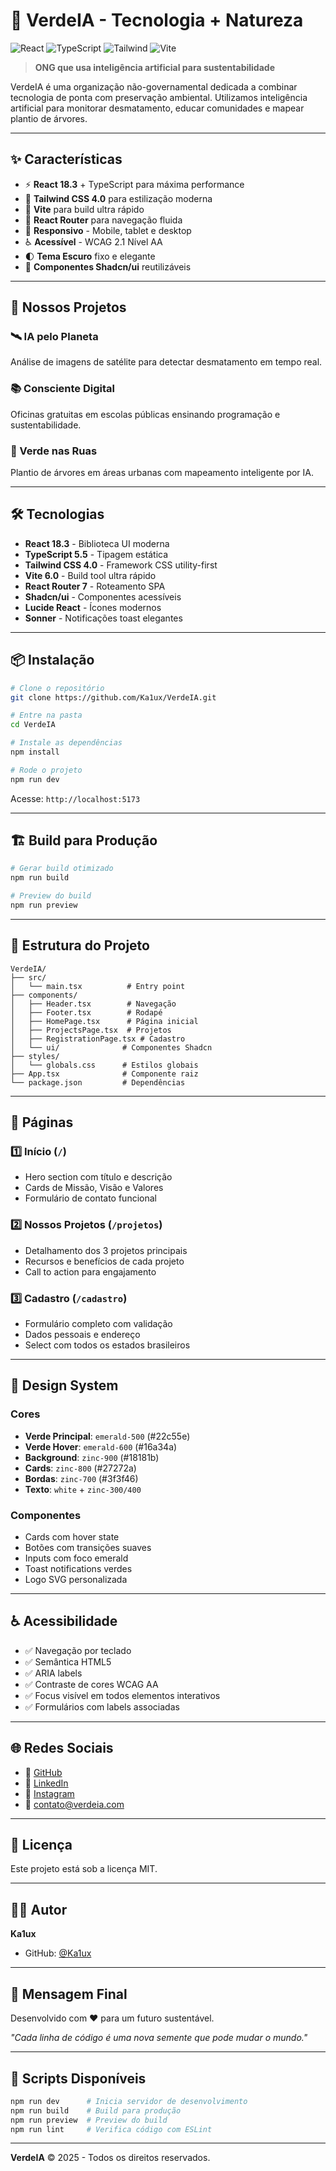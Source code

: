# 🌱 VerdeIA - Tecnologia + Natureza

![React](https://img.shields.io/badge/React-18.3-61DAFB?style=for-the-badge&logo=react&logoColor=white)
![TypeScript](https://img.shields.io/badge/TypeScript-5.5-3178C6?style=for-the-badge&logo=typescript&logoColor=white)
![Tailwind](https://img.shields.io/badge/Tailwind-4.0-06B6D4?style=for-the-badge&logo=tailwindcss&logoColor=white)
![Vite](https://img.shields.io/badge/Vite-6.0-646CFF?style=for-the-badge&logo=vite&logoColor=white)

> **ONG que usa inteligência artificial para sustentabilidade**

VerdeIA é uma organização não-governamental dedicada a combinar tecnologia de ponta com preservação ambiental. Utilizamos inteligência artificial para monitorar desmatamento, educar comunidades e mapear plantio de árvores.

---

## ✨ Características

- ⚡ **React 18.3** + TypeScript para máxima performance
- 🎨 **Tailwind CSS 4.0** para estilização moderna
- 🚀 **Vite** para build ultra rápido
- 🧭 **React Router** para navegação fluida
- 📱 **Responsivo** - Mobile, tablet e desktop
- ♿ **Acessível** - WCAG 2.1 Nível AA
- 🌓 **Tema Escuro** fixo e elegante
- 🎯 **Componentes Shadcn/ui** reutilizáveis

---

## 🚀 Nossos Projetos

### 🛰️ IA pelo Planeta
Análise de imagens de satélite para detectar desmatamento em tempo real.

### 📚 Consciente Digital
Oficinas gratuitas em escolas públicas ensinando programação e sustentabilidade.

### 🌳 Verde nas Ruas
Plantio de árvores em áreas urbanas com mapeamento inteligente por IA.

---

## 🛠️ Tecnologias

- **React 18.3** - Biblioteca UI moderna
- **TypeScript 5.5** - Tipagem estática
- **Tailwind CSS 4.0** - Framework CSS utility-first
- **Vite 6.0** - Build tool ultra rápido
- **React Router 7** - Roteamento SPA
- **Shadcn/ui** - Componentes acessíveis
- **Lucide React** - Ícones modernos
- **Sonner** - Notificações toast elegantes

---

## 📦 Instalação

```bash
# Clone o repositório
git clone https://github.com/Ka1ux/VerdeIA.git

# Entre na pasta
cd VerdeIA

# Instale as dependências
npm install

# Rode o projeto
npm run dev
```

Acesse: `http://localhost:5173`

---

## 🏗️ Build para Produção

```bash
# Gerar build otimizado
npm run build

# Preview do build
npm run preview
```

---

## 📁 Estrutura do Projeto

```
VerdeIA/
├── src/
│   └── main.tsx          # Entry point
├── components/
│   ├── Header.tsx        # Navegação
│   ├── Footer.tsx        # Rodapé
│   ├── HomePage.tsx      # Página inicial
│   ├── ProjectsPage.tsx  # Projetos
│   ├── RegistrationPage.tsx # Cadastro
│   └── ui/              # Componentes Shadcn
├── styles/
│   └── globals.css      # Estilos globais
├── App.tsx              # Componente raiz
└── package.json         # Dependências
```

---

## 📄 Páginas

### 1️⃣ Início (`/`)
- Hero section com título e descrição
- Cards de Missão, Visão e Valores
- Formulário de contato funcional

### 2️⃣ Nossos Projetos (`/projetos`)
- Detalhamento dos 3 projetos principais
- Recursos e benefícios de cada projeto
- Call to action para engajamento

### 3️⃣ Cadastro (`/cadastro`)
- Formulário completo com validação
- Dados pessoais e endereço
- Select com todos os estados brasileiros

---

## 🎨 Design System

### Cores
- **Verde Principal**: `emerald-500` (#22c55e)
- **Verde Hover**: `emerald-600` (#16a34a)
- **Background**: `zinc-900` (#18181b)
- **Cards**: `zinc-800` (#27272a)
- **Bordas**: `zinc-700` (#3f3f46)
- **Texto**: `white` + `zinc-300/400`

### Componentes
- Cards com hover state
- Botões com transições suaves
- Inputs com foco emerald
- Toast notifications verdes
- Logo SVG personalizada

---

## ♿ Acessibilidade

- ✅ Navegação por teclado
- ✅ Semântica HTML5
- ✅ ARIA labels
- ✅ Contraste de cores WCAG AA
- ✅ Focus visível em todos elementos interativos
- ✅ Formulários com labels associadas

---

## 🌐 Redes Sociais

- 🐙 [GitHub](https://github.com/Ka1ux/VerdeIA)
- 💼 [LinkedIn](https://linkedin.com)
- 📸 [Instagram](https://instagram.com)
- 📧 [contato@verdeia.com](mailto:contato@verdeia.com)

---

## 📜 Licença

Este projeto está sob a licença MIT.

---

## 👨‍💻 Autor

**Ka1ux**
- GitHub: [@Ka1ux](https://github.com/Ka1ux)

---

## 💚 Mensagem Final

Desenvolvido com ♥ para um futuro sustentável.

*"Cada linha de código é uma nova semente que pode mudar o mundo."*

---

## 🚀 Scripts Disponíveis

```bash
npm run dev      # Inicia servidor de desenvolvimento
npm run build    # Build para produção
npm run preview  # Preview do build
npm run lint     # Verifica código com ESLint
```

---

**VerdeIA** © 2025 - Todos os direitos reservados.
